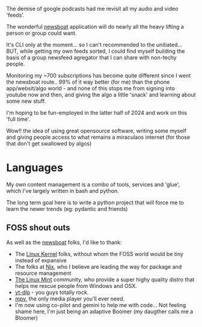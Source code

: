 The demise of google podcasts had me revisit all my audio and video 'feeds'.

The wonderful [newsboat](https://newsboat.org/releases/2.14.1/docs/newsboat.html) application will do nearly all the heavy lifting a person or group could want. 

It's CLI only at the moment... so I can't recommended to the unitiated... BUT, while getting my own feeds sorted, I could find myself building the basis of a group newsfeed agregator that I can share with non-techy people.

Monitoring my ~700 subscriptions has become quite different since I went the newsboat route.. 99% of it way better (for me) than the phone app/websit/algo world - and none of this stops me from signing into youtube now and then, and giving the algo
a little 'snack' and learning about some new stuff.

I'm hoping to be fun-employed in the latter half of 2024 and work on this 'full time'.

Wow!! the idea of using great opensource software, writing some myself and giving people access to what remains a miraculaos internet (for those that don't get swallowed by algos)

# Languages

My own content management is a combo of tools, services and 'glue', which I've largely written in bash and python.

The long term goal here is to write a python project that will force me to learn the newer trends (eg: pydantic and friends)

## FOSS shout outs

As well as the [newsboat](https://newsboat.org/releases/2.14.1/docs/newsboat.html) folks, I'd like to thank:

- The [Linux Kernel](https://kernel.org) folks, without whom the FOSS world would be tiny instead of expansive
- The folks at [Nix](https://nixos.org/), who I believe are leading the way for package and resource management
- [The Linux Mint](https://www.linuxmint.com/) community, who provide a super highy quality distro that helps me rescue people
from Windows and OSX.
- [yt-dlp](https://github.com/yt-dlp/yt-dlp) - you guys totally rock.
- [mpv](https://mpv.io/), the only media player you'll ever need.
- I'm now using co-pilot and gemini to help me with code... Not feeling shame here, I'm just being an adaptive Boomer (my daugther 
calls me a Bloomer)


